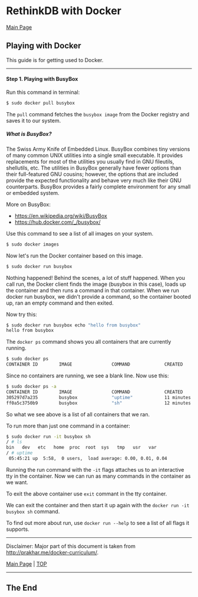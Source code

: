 <a id="top"></a>

# RethinkDB with Docker

[Main Page](README.md)

## Playing with Docker

This guide is for getting used to Docker.

---

#### Step 1. Playing with BusyBox

Run this command in terminal:

```sh
$ sudo docker pull busybox
```

The `pull` command fetches the `busybox image` from the Docker registry and saves it to our system.

##### What is BusyBox?

The Swiss Army Knife of Embedded Linux. BusyBox combines tiny versions of many common UNIX utilities into a single small executable. It provides replacements for most of the utilities you usually find in GNU fileutils, shellutils, etc. The utilities in BusyBox generally have fewer options than their full-featured GNU cousins; however, the options that are included provide the expected functionality and behave very much like their GNU counterparts. BusyBox provides a fairly complete environment for any small or embedded system.

More on BusyBox:
- https://en.wikipedia.org/wiki/BusyBox
- https://hub.docker.com/_/busybox/

Use this command to see a list of all images on your system.

```sh
$ sudo docker images
```

Now let's run the Docker container based on this image.

```sh
$ sudo docker run busybox
```

Nothing happened! Behind the scenes, a lot of stuff happened. When you call run, the Docker client finds the image (busybox in this case), loads up the container and then runs a command in that container. When we run docker run busybox, we didn't provide a command, so the container booted up, ran an empty command and then exited.

Now try this:


```sh
$ sudo docker run busybox echo "hello from busybox"
hello from busybox
```

The `docker ps` command shows you all containers that are currently running.

```sh
$ sudo docker ps
CONTAINER ID        IMAGE               COMMAND             CREATED             STATUS              PORTS               NAMES
```

Since no containers are running, we see a blank line. Now use this:

```sh
$ sudo docker ps -a
CONTAINER ID        IMAGE               COMMAND             CREATED             STATUS                      PORTS               NAMES
305297d7a235        busybox             "uptime"            11 minutes ago      Exited (0) 11 minutes ago                       distracted_goldstine
ff0a5c3750b9        busybox             "sh"                12 minutes ago      Exited (0) 12 minutes ago                       elated_ramanujan
```

So what we see above is a list of all containers that we ran.

To run more than just one command in a container:

```sh
$ sudo docker run -it busybox sh
/ # ls
bin   dev   etc   home  proc  root  sys   tmp   usr   var
/ # uptime
 05:45:21 up  5:58,  0 users,  load average: 0.00, 0.01, 0.04
```

Running the run command with the `-it` flags attaches us to an interactive tty in the container. Now we can run as many commands in the container as we want.

To exit the above container use `exit` commant in the tty container.

We can exit the container and then start it up again with the `docker run -it busybox sh` command.

To find out more about run, use `docker run --help` to see a list of all flags it supports.

---

Disclaimer: Major part of this document is taken from http://prakhar.me/docker-curriculum/.


[Main Page](README.md) | [TOP](#top)

---

## The End
